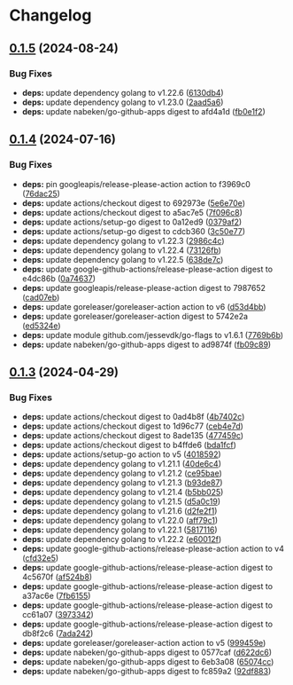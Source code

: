 # Changelog

## [0.1.5](https://github.com/nabeken/go-check-smtp/compare/v0.1.4...v0.1.5) (2024-08-24)


### Bug Fixes

* **deps:** update dependency golang to v1.22.6 ([6130db4](https://github.com/nabeken/go-check-smtp/commit/6130db4053fbad90b8dd6a9a019896edea9b85c4))
* **deps:** update dependency golang to v1.23.0 ([2aad5a6](https://github.com/nabeken/go-check-smtp/commit/2aad5a6ddb18667e426ad486215b84b8b2d8cd69))
* **deps:** update nabeken/go-github-apps digest to afd4a1d ([fb0e1f2](https://github.com/nabeken/go-check-smtp/commit/fb0e1f2cc63ffb711506d7273ab8c99247d91ca3))

## [0.1.4](https://github.com/nabeken/go-check-smtp/compare/v0.1.3...v0.1.4) (2024-07-16)


### Bug Fixes

* **deps:** pin googleapis/release-please-action action to f3969c0 ([76dac25](https://github.com/nabeken/go-check-smtp/commit/76dac250aa95eb03c0f935567a159e15bf4debca))
* **deps:** update actions/checkout digest to 692973e ([5e6e70e](https://github.com/nabeken/go-check-smtp/commit/5e6e70e74a6a8e9a6de532e6faf843ecbe523ac4))
* **deps:** update actions/checkout digest to a5ac7e5 ([7f096c8](https://github.com/nabeken/go-check-smtp/commit/7f096c87344653acfb9b74085b4e260235c71654))
* **deps:** update actions/setup-go digest to 0a12ed9 ([0379af2](https://github.com/nabeken/go-check-smtp/commit/0379af221d3e8284fa243b96fd82322b260d0079))
* **deps:** update actions/setup-go digest to cdcb360 ([3c50e77](https://github.com/nabeken/go-check-smtp/commit/3c50e77eabd047e85fc4493935a0140069d157f4))
* **deps:** update dependency golang to v1.22.3 ([2986c4c](https://github.com/nabeken/go-check-smtp/commit/2986c4ccba576f4d4016b4b1e129c36449d00c49))
* **deps:** update dependency golang to v1.22.4 ([73126fb](https://github.com/nabeken/go-check-smtp/commit/73126fbc23703206b895e1e54fdd6546795177af))
* **deps:** update dependency golang to v1.22.5 ([638de7c](https://github.com/nabeken/go-check-smtp/commit/638de7c4626cb4cd8dce0dd6b858b5656c77f43b))
* **deps:** update google-github-actions/release-please-action digest to e4dc86b ([0a74637](https://github.com/nabeken/go-check-smtp/commit/0a74637614dc073d651b56b6c25562b743f09469))
* **deps:** update googleapis/release-please-action digest to 7987652 ([cad07eb](https://github.com/nabeken/go-check-smtp/commit/cad07eb6d9bbe65332e258a3f60fd88d3f31a3e6))
* **deps:** update goreleaser/goreleaser-action action to v6 ([d53d4bb](https://github.com/nabeken/go-check-smtp/commit/d53d4bbb077a0dac29c536492cee5623efc922cf))
* **deps:** update goreleaser/goreleaser-action digest to 5742e2a ([ed5324e](https://github.com/nabeken/go-check-smtp/commit/ed5324e1683ee4f5976e84cabf800632d22d342b))
* **deps:** update module github.com/jessevdk/go-flags to v1.6.1 ([7769b6b](https://github.com/nabeken/go-check-smtp/commit/7769b6b6d4d696befd56022fd9a9f0391000922f))
* **deps:** update nabeken/go-github-apps digest to ad9874f ([fb09c89](https://github.com/nabeken/go-check-smtp/commit/fb09c89bd5b1bb5b497181c5e592fa0b6acce061))

## [0.1.3](https://github.com/nabeken/go-check-smtp/compare/v0.1.2...v0.1.3) (2024-04-29)


### Bug Fixes

* **deps:** update actions/checkout digest to 0ad4b8f ([4b7402c](https://github.com/nabeken/go-check-smtp/commit/4b7402ca85a73bd473c2550a83e16413e81df814))
* **deps:** update actions/checkout digest to 1d96c77 ([ceb4e7d](https://github.com/nabeken/go-check-smtp/commit/ceb4e7db541ffc0bb2e1e58184a9d5a46b05d70f))
* **deps:** update actions/checkout digest to 8ade135 ([477459c](https://github.com/nabeken/go-check-smtp/commit/477459c0df738bcd91e098571756be724dda6b3f))
* **deps:** update actions/checkout digest to b4ffde6 ([bda1fcf](https://github.com/nabeken/go-check-smtp/commit/bda1fcf7d9c0161b6689166216cfc4586506865d))
* **deps:** update actions/setup-go action to v5 ([4018592](https://github.com/nabeken/go-check-smtp/commit/40185929ea4f459c907274d58edd3d8e03ced175))
* **deps:** update dependency golang to v1.21.1 ([40de6c4](https://github.com/nabeken/go-check-smtp/commit/40de6c4c77ba6bfeb45b15c82e2625555101b2cb))
* **deps:** update dependency golang to v1.21.2 ([ce95bae](https://github.com/nabeken/go-check-smtp/commit/ce95bae604124ae7f993ec703f7f583c99111a63))
* **deps:** update dependency golang to v1.21.3 ([b93de87](https://github.com/nabeken/go-check-smtp/commit/b93de87454ecc2886ab00a550565338be84a6cec))
* **deps:** update dependency golang to v1.21.4 ([b5bb025](https://github.com/nabeken/go-check-smtp/commit/b5bb0252d74d2a29fcbd7adfda49ce8d221539e8))
* **deps:** update dependency golang to v1.21.5 ([d5a0c19](https://github.com/nabeken/go-check-smtp/commit/d5a0c1908e7079daf0c1dd9539c5399f60ac4225))
* **deps:** update dependency golang to v1.21.6 ([d2fe2f1](https://github.com/nabeken/go-check-smtp/commit/d2fe2f1f9cdd25fc541d54d83c1e0fa657d802a8))
* **deps:** update dependency golang to v1.22.0 ([aff79c1](https://github.com/nabeken/go-check-smtp/commit/aff79c1d82605c8ffd45eb99eafec0f905898d3c))
* **deps:** update dependency golang to v1.22.1 ([5817116](https://github.com/nabeken/go-check-smtp/commit/58171168faf068a52229a31e9a41b9b98b914a49))
* **deps:** update dependency golang to v1.22.2 ([e60012f](https://github.com/nabeken/go-check-smtp/commit/e60012f5b8c3e6a2ef550ed4662c17bc87a87a66))
* **deps:** update google-github-actions/release-please-action action to v4 ([cfd32e5](https://github.com/nabeken/go-check-smtp/commit/cfd32e5d2593f0fb30881294a76e994bb2865274))
* **deps:** update google-github-actions/release-please-action digest to 4c5670f ([af524b8](https://github.com/nabeken/go-check-smtp/commit/af524b88db4d39f0b37a775c9301dfc31b3e7c75))
* **deps:** update google-github-actions/release-please-action digest to a37ac6e ([7fb6155](https://github.com/nabeken/go-check-smtp/commit/7fb6155da65581e7cff85537e7f7a7a3ef73b285))
* **deps:** update google-github-actions/release-please-action digest to cc61a07 ([3973342](https://github.com/nabeken/go-check-smtp/commit/397334258c19522204227b87b2f72b534da39b42))
* **deps:** update google-github-actions/release-please-action digest to db8f2c6 ([7ada242](https://github.com/nabeken/go-check-smtp/commit/7ada24240ef8c874d686875b4e1e363dfb3a82e7))
* **deps:** update goreleaser/goreleaser-action action to v5 ([999459e](https://github.com/nabeken/go-check-smtp/commit/999459e10fe30b4e57c2dc377a7fbf42ad6daa3b))
* **deps:** update nabeken/go-github-apps digest to 0577caf ([d622dc6](https://github.com/nabeken/go-check-smtp/commit/d622dc662c36a0452bc0c680e8fa4e1dda4c328f))
* **deps:** update nabeken/go-github-apps digest to 6eb3a08 ([65074cc](https://github.com/nabeken/go-check-smtp/commit/65074cca99b16efe22e706a5cf047cc10b78c844))
* **deps:** update nabeken/go-github-apps digest to fc859a2 ([92df883](https://github.com/nabeken/go-check-smtp/commit/92df883f3b13f627d4d67525c203fc35f82e589e))

